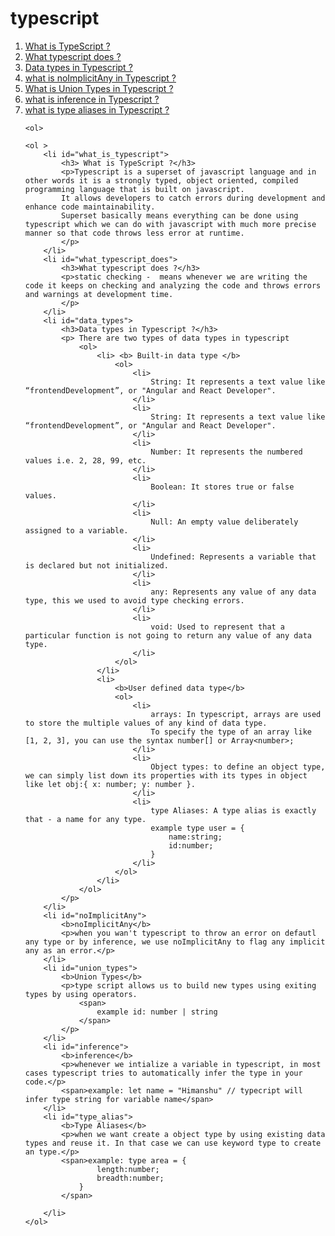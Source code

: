 # typescript


<ol>
    <li><a href="#what_is_typescript"> What is TypeScript ?</a></li>
    <li><a href="#what_typescript_does"> What typescript does ?</a></li>
    <li><a href="#data_types"> Data types in Typescript ?</a></li>
    <li><a href="#noImplicitAny"> what is noImplicitAny in Typescript ?</a></li>
    <li><a href="#union_types"> What is Union Types in Typescript ?</a></li>
    <li><a href="#inference"> what is inference in Typescript ?</a></li>
    <li><a href="#type_alias"> what is type aliases in Typescript ?</a></li>


    <ol>
    
    <ol >
        <li id="what_is_typescript">
            <h3> What is TypeScript ?</h3>
            <p>Typescript is a superset of javascript language and in other words it is a strongly typed, object oriented, compiled  programming language that is built on javascript.
            It allows developers to catch errors during development and enhance code maintainability. 
            Superset basically means everything can be done using typescript which we can do with javascript with much more precise manner so that code throws less error at runtime.
            </p>
        </li>
        <li id="what_typescript_does">
            <h3>What typescript does ?</h3>
            <p>static checking -  means whenever we are writing the code it keeps on checking and analyzing the code and throws errors and warnings at development time.
            </p>
        </li>
        <li id="data_types">
            <h3>Data types in Typescript ?</h3>
            <p>	There are two types of data types in typescript
                <ol>
                    <li> <b> Built-in data type </b>
                        <ol>
                            <li>
                                String: It represents a text value like “frontendDevelopment”, or "Angular and React Developer".
                            </li>
                            <li>
                                String: It represents a text value like “frontendDevelopment”, or "Angular and React Developer".
                            </li>
                            <li>
                                Number: It represents the numbered values i.e. 2, 28, 99, etc.
                            </li>
                            <li>
                                Boolean: It stores true or false values.
                            </li>
                            <li>
                                Null: An empty value deliberately assigned to a variable.
                            </li>
                            <li>
                                Undefined: Represents a variable that is declared but not initialized.
                            </li>
                            <li>
                                any: Represents any value of any data type, this we used to avoid type checking errors.
                            </li>
                            <li>
                                void: Used to represent that a particular function is not going to return any value of any data type.
                            </li>
                        </ol>
                    </li>
                    <li>
                        <b>User defined data type</b>
                        <ol>
                            <li>
                                arrays: In typescript, arrays are used to store the multiple values of any kind of data type.
                                To specify the type of an array like [1, 2, 3], you can use the syntax number[] or Array<number>;
                            </li>
                            <li>
                                Object types: to define an object type, we can simply list down its properties with its types in object like let obj:{ x: number; y: number }.
                            </li>
                            <li>
                                type Aliases: A type alias is exactly that - a name for any type.
                                example type user = {
                                    name:string;
                                    id:number;
                                }
                            </li>
                        </ol>
                    </li>
                </ol>
            </p>
        </li>
        <li id="noImplicitAny">
            <b>noImplicitAny</b>
            <p>when you wan't typescript to throw an error on defautl any type or by inference, we use noImplicitAny to flag any implicit any as an error.</p>
        </li>
        <li id="union_types">
            <b>Union Types</b>
            <p>type script allows us to build new types using exiting types by using operators. 
                <span>
                    example id: number | string
                </span>
            </p>
        </li>
        <li id="inference">
            <b>inference</b>
            <p>whenever we intialize a variable in typescript, in most cases typescript tries to automatically infer the type in your code.</p>
            <span>example: let name = "Himanshu" // typecript will infer type string for variable name</span>
        </li>
        <li id="type_alias">
            <b>Type Aliases</b>
            <p>when we want create a object type by using existing data types and reuse it. In that case we can use keyword type to create an type.</p>
            <span>example: type area = {
                    length:number;
                    breadth:number;
                }
            </span>

        </li>
    </ol>  